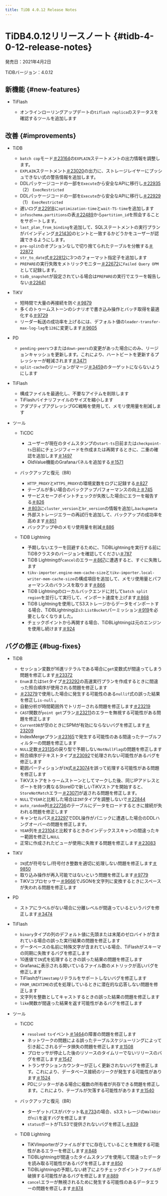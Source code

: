 ```yaml
---
title: TiDB 4.0.12 Release Notes
---
```


# TiDB4.0.12リリースノート {#tidb-4-0-12-release-notes}

発売日：2021年4月2日

TiDBバージョン：4.0.12

## 新機能 {#new-features}

-   TiFlash

    -   オンラインローリングアップデートの`tiflash replica`のステータスを確認するツールを追加します

## 改善 {#improvements}

-   TiDB

    -   `batch cop`モード[＃23164](https://github.com/pingcap/tidb/pull/23164)の`EXPLAIN`ステートメントの出力情報を調整します。
    -   `EXPLAIN`ステートメント[＃23020](https://github.com/pingcap/tidb/pull/23020)の出力に、ストレージレイヤーにプッシュできない式の警告情報を追加します。
    -   DDLパッケージコードの一部を`Execute`から安全なAPIに移行し[＃22935](https://github.com/pingcap/tidb/pull/22935) （2） `ExecRestricted`
    -   DDLパッケージコードの一部を`Execute`から安全なAPIに移行し[＃22929](https://github.com/pingcap/tidb/pull/22929) （1） `ExecRestricted`
    -   遅いログ[＃22918](https://github.com/pingcap/tidb/pull/22918)に`optimization-time`と`wait-TS-time`を追加します
    -   `infoschema.partitions`の表[＃22489](https://github.com/pingcap/tidb/pull/22489)から`partition_id`を照会することをサポートします。
    -   `last_plan_from_binding`を追加して、SQLステートメントの実行プランがバインディング[＃21430](https://github.com/pingcap/tidb/pull/21430)のヒントと一致するかどうかをユーザーが認識できるようにします。
    -   `pre-split`のオプションなしで切り捨てられたテーブルを分散する[＃22872](https://github.com/pingcap/tidb/pull/22872)
    -   `str_to_date`式[＃22812](https://github.com/pingcap/tidb/pull/22812)に3つのフォーマット指定子を追加します
    -   `PREPARE`の実行失敗をメトリックモニター[＃22672](https://github.com/pingcap/tidb/pull/22672)に`Failed Query OPM`として記録します。
    -   `tidb_snapshot`が設定されている場合は`PREPARE`の実行でエラーを報告しない[＃22641](https://github.com/pingcap/tidb/pull/22641)

-   TiKV

    -   短時間で大量の再接続を防ぐ[＃9879](https://github.com/tikv/tikv/pull/9879)
    -   多くのトゥームストーンのシナリオで書き込み操作とバッチ取得を最適化する[＃9729](https://github.com/tikv/tikv/pull/9729)
    -   リーダー転送の成功率を上げるには、デフォルト値の`leader-transfer-max-log-lag`を`128`に変更します[＃9605](https://github.com/tikv/tikv/pull/9605)

-   PD

    -   `pending-peers`つまたは`down-peers`の変更があった場合にのみ、リージョンキャッシュを更新します。これにより、ハートビートを更新するプレッシャーが軽減されます[＃3471](https://github.com/pingcap/pd/pull/3471)
    -   `split-cache`のリージョンがマージ[＃3459](https://github.com/pingcap/pd/pull/3459)のターゲットにならないようにします

-   TiFlash

    -   構成ファイルを最適化し、不要なアイテムを削除します
    -   TiFlashバイナリファイルのサイズを縮小します
    -   アダプティブアグレッシブGC戦略を使用して、メモリ使用量を削減します

-   ツール

    -   TiCDC

        -   ユーザーが現在のタイムスタンプの`start-ts`日前または`checkpoint-ts`日前にチェンジフィードを作成または再開するときに、二重の確認を追加します[＃1497](https://github.com/pingcap/tiflow/pull/1497)
        -   OldValue機能のGrafanaパネルを追加する[＃1571](https://github.com/pingcap/tiflow/pull/1571)

    -   バックアップと復元（BR）

        -   `HTTP_PROXY`と`HTTPS_PROXY`の環境変数をログに記録する[＃827](https://github.com/pingcap/br/pull/827)
        -   テーブルが多い場合のバックアップパフォーマンスの向上[＃745](https://github.com/pingcap/br/pull/745)
        -   サービスセーフポイントチェックが失敗した場合にエラーを報告する[＃826](https://github.com/pingcap/br/pull/826)
        -   [＃803](https://github.com/pingcap/br/pull/803)に`cluster_version`と`br_version`の情報を追加し`backupmeta`
        -   外部ストレージエラーの再試行を追加して、バックアップの成功率を高めます[＃851](https://github.com/pingcap/br/pull/851)
        -   バックアップ中のメモリ使用量を削減[＃886](https://github.com/pingcap/br/pull/886)

    -   TiDB Lightning

        -   予期しないエラーを回避するために、TiDBLightningを実行する前にTiDBクラスタのバージョンを確認してください[＃787](https://github.com/pingcap/br/pull/787)
        -   TiDB Lightningが`cancel`のエラー[＃867](https://github.com/pingcap/br/pull/867)に遭遇すると、すぐに失敗します
        -   `tikv-importer.engine-mem-cache-size`と`tikv-importer.local-writer-mem-cache-size`の構成項目を追加して、メモリ使用量とパフォーマンスのバランスを取ります[＃866](https://github.com/pingcap/br/pull/866)
        -   TiDB Lightningのローカルバックエンドに対して`batch split region`を並行して実行して、インポート速度を上げます[＃868](https://github.com/pingcap/br/pull/868)
        -   TiDB Lightningを使用してS3ストレージからデータをインポートする場合、TiDBLightningは`s3:ListBucket`パーミッション[＃919](https://github.com/pingcap/br/pull/919)を必要としなくなりました。
        -   チェックポイントから再開する場合、TiDBLightningは元のエンジンを使用し続けます[＃924](https://github.com/pingcap/br/pull/924)

## バグの修正 {#bug-fixes}

-   TiDB

    -   セッション変数が16進リテラルである場合に`get`変数式が間違ってしまう問題を修正します[＃23372](https://github.com/pingcap/tidb/pull/23372)
    -   `Enum`または`Set`タイプ[＃23292](https://github.com/pingcap/tidb/pull/23292)の高速実行プランを作成するときに間違った照合順序が使用される問題を修正します
    -   [＃23279](https://github.com/pingcap/tidb/pull/23279)で使用した場合に発生する可能性のある`nullif`式の誤った結果を修正し`is-null` 。
    -   自動分析が時間範囲外でトリガーされる問題を修正します[＃23219](https://github.com/pingcap/tidb/pull/23219)
    -   `CAST`関数が`point get`プラン[＃23211](https://github.com/pingcap/tidb/pull/23211)のエラーを無視する可能性がある問題を修正します
    -   `CurrentDB`が空のときにSPMが有効にならないバグを修正します[＃23209](https://github.com/pingcap/tidb/pull/23209)
    -   IndexMergeプラン[＃23165](https://github.com/pingcap/tidb/pull/23165)で発生する可能性のある間違ったテーブルフィルターの問題を修正します
    -   `NULL`定数[＃23135](https://github.com/pingcap/tidb/pull/23135)の戻り型で予期しない`NotNullFlag`の問題を修正します
    -   照合順序がテキストタイプ[＃23092](https://github.com/pingcap/tidb/pull/23092)で処理されない可能性があるバグを修正します
    -   範囲パーティションが`IN`式[＃23074](https://github.com/pingcap/tidb/pull/23074)を誤って処理する可能性がある問題を修正します
    -   TiKVストアをトゥームストーンとしてマークした後、同じIPアドレスとポートを持つ異なるStoreIDで新しいTiKVストアを開始すると、 `StoreNotMatch`エラー[＃23071](https://github.com/pingcap/tidb/pull/23071)が返される問題を修正します。
    -   `NULL`で`YEAR`と比較した場合は`INT`タイプを調整しないで[＃22844](https://github.com/pingcap/tidb/pull/22844)
    -   `auto_random`列[＃22736](https://github.com/pingcap/tidb/pull/22736)のテーブルにデータをロードするときに接続が失われる問題を修正します
    -   キャンセルパス[＃23297](https://github.com/pingcap/tidb/pull/23297)でDDL操作がパニックに遭遇した場合のDDLハングオーバーの問題を修正します。
    -   `YEAR`列を[＃23104](https://github.com/pingcap/tidb/pull/23104)と比較するときのインデックススキャンの間違ったキー範囲を修正し`NULL`
    -   正常に作成されたビューが使用に失敗する問題を修正します[＃23083](https://github.com/pingcap/tidb/pull/23083)

-   TiKV

    -   `IN`式が符号なし/符号付き整数を適切に処理しない問題を修正します[＃9850](https://github.com/tikv/tikv/pull/9850)
    -   取り込み操作が再入可能ではないという問題を修正します[＃9779](https://github.com/tikv/tikv/pull/9779)
    -   TiKVコプロセッサー[＃9666](https://github.com/tikv/tikv/pull/9666)でJSONを文字列に変換するときにスペースが失われる問題を修正します

-   PD

    -   ストアにラベルがない場合に分離レベルが間違っているというバグを修正します[＃3474](https://github.com/pingcap/pd/pull/3474)

-   TiFlash

    -   `binary`タイプの列のデフォルト値に先頭または末尾のゼロバイトが含まれている場合の誤った実行結果の問題を修正します
    -   データベースの名前に特殊文字が含まれている場合、TiFlashがスキーマの同期に失敗するバグを修正します
    -   10進値で`IN`式を処理するときの誤った結果の問題を修正します
    -   Grafanaに表示される開いているファイル数のメトリックが高いバグを修正します
    -   TiFlashが`Timestamp`リテラルをサポートしないバグを修正します
    -   `FROM_UNIXTIME`の式を処理しているときに潜在的な応答しない問題を修正します
    -   文字列を整数としてキャストするときの誤った結果の問題を修正します
    -   `like`関数が間違った結果を返す可能性があるバグを修正します

-   ツール

    -   TiCDC

        -   `resolved ts`イベント[＃1464](https://github.com/pingcap/tiflow/pull/1464)の障害の問題を修正します
        -   ネットワークの問題による誤ったテーブルスケジューリングによって引き起こされるデータ損失の問題を修正します[＃1508](https://github.com/pingcap/tiflow/pull/1508)
        -   プロセッサが停止した後のリソースのタイムリーでないリリースのバグを修正します[＃1547](https://github.com/pingcap/tiflow/pull/1547)
        -   トランザクションカウンターが正しく更新されないバグを修正します。これにより、データベース接続のリークが発生する可能性があります[＃1524](https://github.com/pingcap/tiflow/pull/1524)
        -   PDにジッターがある場合に複数の所有者が共存できる問題を修正します。これにより、テーブルが欠落する可能性があります[＃1540](https://github.com/pingcap/tiflow/pull/1540)

    -   バックアップと復元（BR）

        -   ターゲットパスがバケット名[＃733](https://github.com/pingcap/br/pull/733)の場合、s3ストレージの`WalkDir`が`nil`を返すバグを修正します
        -   `status`ポートがTLS3で提供されないバグを修正し[＃839](https://github.com/pingcap/br/pull/839)

    -   TiDB Lightning

        -   TiKVImporterがファイルがすでに存在していることを無視する可能性があるエラーを修正します[＃848](https://github.com/pingcap/br/pull/848)
        -   TiDBLightningが間違ったタイムスタンプを使用して間違ったデータを読み取る可能性があるバグを修正します[＃850](https://github.com/pingcap/br/pull/850)
        -   TiDBLightningの予期しない終了によりチェックポイントファイルが破損する可能性があるバグを修正します[＃889](https://github.com/pingcap/br/pull/889)
        -   `cancel`エラーが無視されるために発生する可能性のあるデータエラーの問題を修正します[＃874](https://github.com/pingcap/br/pull/874)
